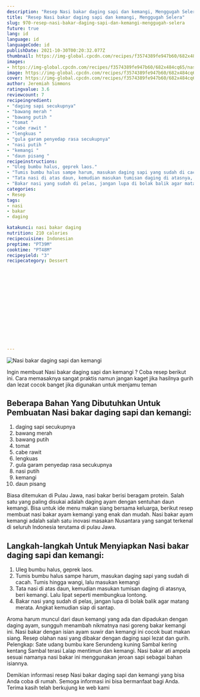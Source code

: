 ```yaml
---
description: "Resep Nasi bakar daging sapi dan kemangi, Menggugah Selera"
title: "Resep Nasi bakar daging sapi dan kemangi, Menggugah Selera"
slug: 970-resep-nasi-bakar-daging-sapi-dan-kemangi-menggugah-selera
future: true
lang: id
language: id
languageCode: id
publishDate: 2021-10-30T00:20:32.077Z 
thumbnail: https://img-global.cpcdn.com/recipes/f3574389fe947b60/682x484cq65/nasi-bakar-daging-sapi-dan-kemangi-foto-resep-utama.png
images:
- https://img-global.cpcdn.com/recipes/f3574389fe947b60/682x484cq65/nasi-bakar-daging-sapi-dan-kemangi-foto-resep-utama.png
image: https://img-global.cpcdn.com/recipes/f3574389fe947b60/682x484cq65/nasi-bakar-daging-sapi-dan-kemangi-foto-resep-utama.png
cover: https://img-global.cpcdn.com/recipes/f3574389fe947b60/682x484cq65/nasi-bakar-daging-sapi-dan-kemangi-foto-resep-utama.png
author: Jeremiah Simmons
ratingvalue: 3.6
reviewcount: 7
recipeingredient:
- "daging sapi secukupnya"
- "bawang merah "
- "bawang putih "
- "tomat "
- "cabe rawit "
- "lengkuas "
- "gula garam penyedap rasa secukupnya"
- "nasi putih "
- "kemangi "
- "daun pisang "
recipeinstructions:
- "Uleg bumbu halus, geprek laos."
- "Tumis bumbu halus sampe harum, masukan daging sapi yang sudah di cacah. Tumis hingga wangi, lalu masukan kemangi"
- "Tata nasi di atas daun, kemudian masukan tumisan daging di atasnya, beri kemangi. Lalu lipat seperti membungkua lontong."
- "Bakar nasi yang sudah di pelas, jangan lupa di bolak balik agar matang merata. Angkat kemudian siap di santap."
categories:
- Resep
tags:
- nasi
- bakar
- daging

katakunci: nasi bakar daging 
nutrition: 210 calories
recipecuisine: Indonesian
preptime: "PT39M"
cooktime: "PT48M"
recipeyield: "3"
recipecategory: Dessert


     
    
    
    
    
    
    
    
    
    
    
      
    
---
```



![Nasi bakar daging sapi dan kemangi](https://img-global.cpcdn.com/recipes/f3574389fe947b60/682x484cq65/nasi-bakar-daging-sapi-dan-kemangi-foto-resep-utama.png)

Ingin membuat Nasi bakar daging sapi dan kemangi ? Coba resep berikut ini. Cara memasaknya sangat praktis namun jangan kaget jika hasilnya gurih dan lezat cocok banget jika digunakan untuk menjamu teman

<!--inarticleads1-->

## Beberapa Bahan Yang Dibutuhkan Untuk Pembuatan Nasi bakar daging sapi dan kemangi:

1. daging sapi secukupnya
1. bawang merah 
1. bawang putih 
1. tomat 
1. cabe rawit 
1. lengkuas 
1. gula garam penyedap rasa secukupnya
1. nasi putih 
1. kemangi 
1. daun pisang 

Biasa ditemukan di Pulau Jawa, nasi bakar berisi beragam protein. Salah satu yang paling disukai adalah daging ayam dengan sentuhan daun kemangi. Bisa untuk ide menu makan siang bersama keluarga, berikut resep membuat nasi bakar ayam kemangi yang enak dan mudah. Nasi bakar ayam kemangi adalah salah satu inovasi masakan Nusantara yang sangat terkenal di seluruh Indonesia terutama di pulau Jawa. 

<!--inarticleads2-->

## Langkah-langkah Untuk Menyiapkan Nasi bakar daging sapi dan kemangi:

1. Uleg bumbu halus, geprek laos.
1. Tumis bumbu halus sampe harum, masukan daging sapi yang sudah di cacah. Tumis hingga wangi, lalu masukan kemangi
1. Tata nasi di atas daun, kemudian masukan tumisan daging di atasnya, beri kemangi. Lalu lipat seperti membungkua lontong.
1. Bakar nasi yang sudah di pelas, jangan lupa di bolak balik agar matang merata. Angkat kemudian siap di santap.


Aroma harum muncul dari daun kemangi yang ada dan dipadukan dengan daging ayam, sungguh menambah nikmatnya nasi goreng bakar kemangi ini. Nasi bakar dengan isian ayam suwir dan kemangi ini cocok buat makan siang. Resep olahan nasi yang dibakar dengan daging sapi lezat dan gurih. Pelengkap: Sate udang bumbu kare Serundeng kuning Sambal kering kentang Sambal terasi Lalap mentimun dan kemangi. Nasi bakar ati ampela sesuai namanya nasi bakar ini menggunakan jeroan sapi sebagai bahan isiannya. 

Demikian informasi  resep Nasi bakar daging sapi dan kemangi   yang bisa Anda coba di rumah. Semoga informasi ini bisa bermanfaat bagi Anda. Terima kasih telah berkujung ke web kami
